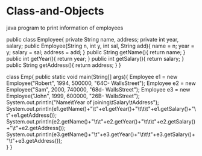 # Class-and-Objects
java program to print information of employees

public class Employee{
  private String name, address;
  private int year, salary;
  public Employee(String n, int y, int sal, String add){
    name = n;
    year = y;
    salary = sal;
    address = add;
  }
  public String getName(){
    return name;
  }
  public int getYear(){
    return year;
  }
  public int getSalary(){
    return salary;
  }
  public String getAddress(){
    return address;
  }
}

class Emp{
  public static void main(String[] args){
    Employee e1 = new Employee("Robert", 1994, 500000, "64C- WallsStreet");
    Employee e2 = new Employee("Sam", 2000, 740000, "68d- WallsStreet");
    Employee e3 = new Employee("John", 1999, 600000, "26B- WallsStreet");
    System.out.println("Name\tYear of joining\tSalary\tAddress");
    System.out.println(e1.getName()+"\t"+e1.getYear()+"\t\t\t"+e1.getSalary()+"\t"+e1.getAddress());  
    System.out.println(e2.getName()+"\t\t"+e2.getYear()+"\t\t\t"+e2.getSalary()+"\t"+e2.getAddress());  
    System.out.println(e3.getName()+"\t"+e3.getYear()+"\t\t\t"+e3.getSalary()+"\t"+e3.getAddress());  
  }
}
